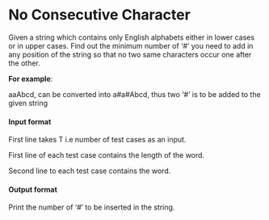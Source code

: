 # No Consecutive Character

Given a string which contains only English alphabets either in lower
cases or in upper cases. Find out the minimum number of ‘#’ you need
to add in any position of the string so that no two same characters occur
one after the other.

**For example**:

aaAbcd, can be converted into a#a#Abcd, thus two ‘#’ is to be added to
the given string

#### Input format

First line takes T i.e number of test cases as an input.

First line of each test case contains the length of the word.

Second line to each test case contains the word.

#### Output format

Print the number of ‘#’ to be inserted in the string.

